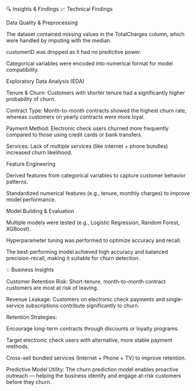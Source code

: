 🔍 Insights & Findings
📈 Technical Findings

Data Quality & Preprocessing

The dataset contained missing values in the TotalCharges column, which were handled by imputing with the median.

customerID was dropped as it had no predictive power.

Categorical variables were encoded into numerical format for model compatibility.

Exploratory Data Analysis (EDA)

Tenure & Churn: Customers with shorter tenure had a significantly higher probability of churn.

Contract Type: Month-to-month contracts showed the highest churn rate, whereas customers on yearly contracts were more loyal.

Payment Method: Electronic check users churned more frequently compared to those using credit cards or bank transfers.

Services: Lack of multiple services (like internet + phone bundles) increased churn likelihood.

Feature Engineering

Derived features from categorical variables to capture customer behavior patterns.

Standardized numerical features (e.g., tenure, monthly charges) to improve model performance.

Model Building & Evaluation

Multiple models were tested (e.g., Logistic Regression, Random Forest, XGBoost).

Hyperparameter tuning was performed to optimize accuracy and recall.

The best-performing model achieved high accuracy and balanced precision-recall, making it suitable for churn detection.

💡 Business Insights

Customer Retention Risk: Short-tenure, month-to-month contract customers are most at risk of leaving.

Revenue Leakage: Customers on electronic check payments and single-service subscriptions contribute significantly to churn.

Retention Strategies:

Encourage long-term contracts through discounts or loyalty programs.

Target electronic check users with alternative, more stable payment methods.

Cross-sell bundled services (Internet + Phone + TV) to improve retention.

Predictive Model Utility: The churn prediction model enables proactive outreach — helping the business identify and engage at-risk customers before they churn.
